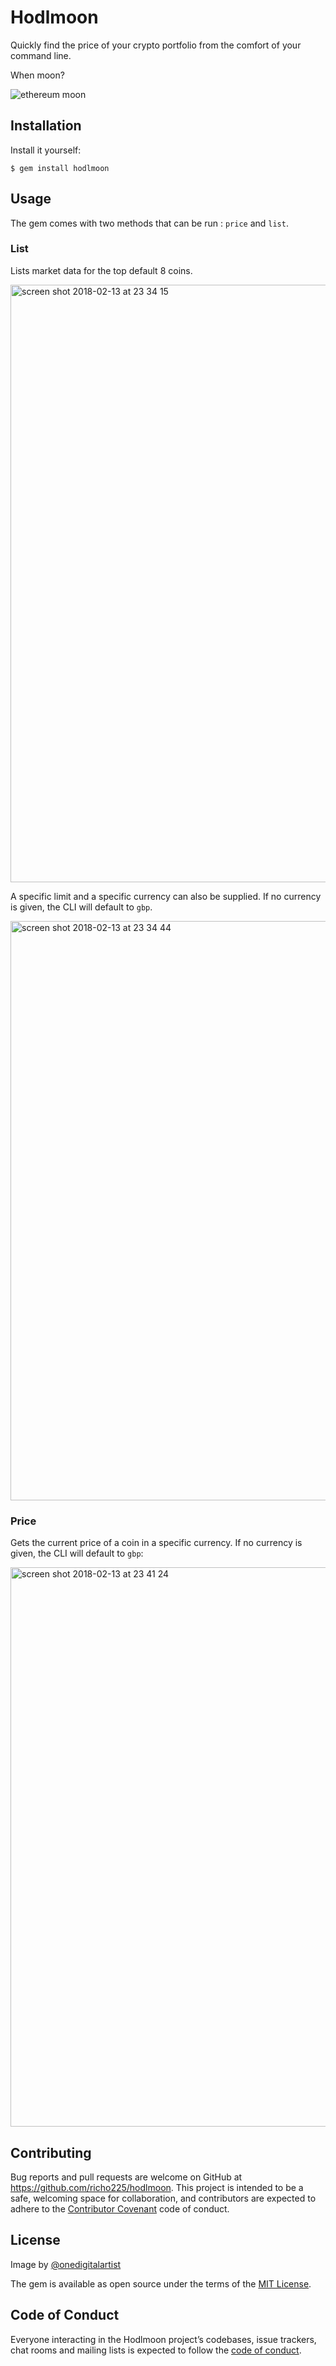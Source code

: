 # Hodlmoon

Quickly find the price of your crypto portfolio from the comfort of your command line.

When moon?

![ethereum moon](https://user-images.githubusercontent.com/18379191/36102847-787a365a-1005-11e8-9121-ce3a477d3184.jpg)

## Installation

Install it yourself:

    $ gem install hodlmoon

## Usage

The gem comes with two methods that can be run : `price` and `list`.

### List

Lists market data for the top default 8 coins.

<img width="956" alt="screen shot 2018-02-13 at 23 34 15" src="https://user-images.githubusercontent.com/18379191/36180073-d0fbd150-1116-11e8-8355-24af83efb03d.png">


A specific limit and a specific currency can also be supplied. If no currency is given, the CLI will default to `gbp`.


<img width="927" alt="screen shot 2018-02-13 at 23 34 44" src="https://user-images.githubusercontent.com/18379191/36180125-114bc8dc-1117-11e8-910e-d2bee9df72df.png">

### Price

Gets the current price of a coin in a specific currency. If no currency is given, the CLI will default to `gbp`:

<img width="895" alt="screen shot 2018-02-13 at 23 41 24" src="https://user-images.githubusercontent.com/18379191/36180237-7accffd8-1117-11e8-9e7d-b1c6d8d9f295.png">

## Contributing

Bug reports and pull requests are welcome on GitHub at https://github.com/richo225/hodlmoon. This project is intended to be a safe, welcoming space for collaboration, and contributors are expected to adhere to the [Contributor Covenant](http://contributor-covenant.org) code of conduct.

## License

Image by [@onedigitalartist](https://steemit.com/@onedigitalartist)

The gem is available as open source under the terms of the [MIT License](https://opensource.org/licenses/MIT).

## Code of Conduct

Everyone interacting in the Hodlmoon project’s codebases, issue trackers, chat rooms and mailing lists is expected to follow the [code of conduct](https://github.com/richo225/hodlmoon/blob/master/CODE_OF_CONDUCT.md).
